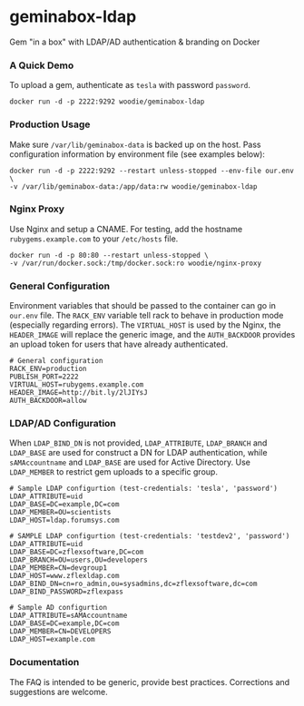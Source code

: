 # geminabox-ldap
Gem "in a box" with LDAP/AD authentication &amp; branding on Docker

### A Quick Demo

To upload a gem, authenticate as `tesla` with password `password`.

    docker run -d -p 2222:9292 woodie/geminabox-ldap

### Production Usage

Make sure `/var/lib/geminabox-data` is backed up on the host.
Pass configuration information by environment file (see examples below):

    docker run -d -p 2222:9292 --restart unless-stopped --env-file our.env \
    -v /var/lib/geminabox-data:/app/data:rw woodie/geminabox-ldap

### Nginx Proxy

Use Nginx and setup a CNAME. For testing, add the hostname `rubygems.example.com` to your `/etc/hosts` file.

    docker run -d -p 80:80 --restart unless-stopped \
    -v /var/run/docker.sock:/tmp/docker.sock:ro woodie/nginx-proxy

### General Configuration

Environment variables that should be passed to the container can go in `our.env`  file.
The `RACK_ENV` variable tell rack to behave in production mode (especially regarding errors).
The `VIRTUAL_HOST` is used by the Nginx, the `HEADER_IMAGE` will replace the generic image,
and the `AUTH_BACKDOOR` provides an upload token for users that have already authenticated.

    # General configuration
    RACK_ENV=production
    PUBLISH_PORT=2222
    VIRTUAL_HOST=rubygems.example.com
    HEADER_IMAGE=http://bit.ly/2lJIYsJ
    AUTH_BACKDOOR=allow

### LDAP/AD Configuration

When `LDAP_BIND_DN` is not provided, `LDAP_ATTRIBUTE`, `LDAP_BRANCH`
and `LDAP_BASE` are used for construct a DN for LDAP authentication,
while `sAMAccountname` and `LDAP_BASE` are used for Active Directory.
Use `LDAP_MEMBER` to restrict gem uploads to a specific group.

    # Sample LDAP configurtion (test-credentials: 'tesla', 'password')
    LDAP_ATTRIBUTE=uid
    LDAP_BASE=DC=example,DC=com
    LDAP_MEMBER=OU=scientists
    LDAP_HOST=ldap.forumsys.com

    # SAMPLE LDAP configurtion (test-credentials: 'testdev2', 'password')
    LDAP_ATTRIBUTE=uid
    LDAP_BASE=DC=zflexsoftware,DC=com
    LDAP_BRANCH=OU=users,OU=developers
    LDAP_MEMBER=CN=devgroup1
    LDAP_HOST=www.zflexldap.com
    LDAP_BIND_DN=cn=ro_admin,ou=sysadmins,dc=zflexsoftware,dc=com
    LDAP_BIND_PASSWORD=zflexpass

    # Sample AD configurtion
    LDAP_ATTRIBUTE=sAMAccountname
    LDAP_BASE=DC=example,DC=com
    LDAP_MEMBER=CN=DEVELOPERS
    LDAP_HOST=example.com

### Documentation

The FAQ is intended to be generic, provide best practices. Corrections and suggestions are welcome.
